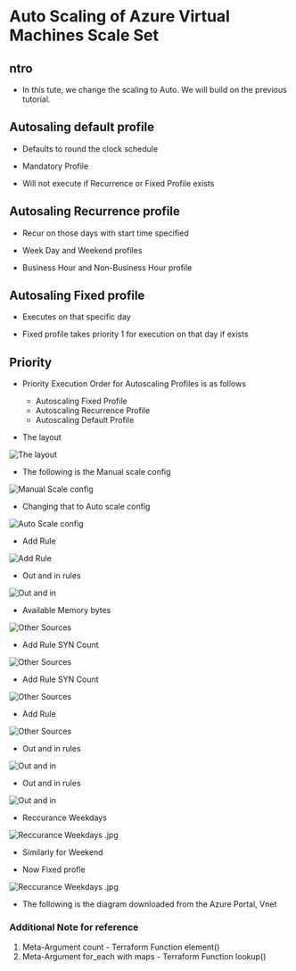 # Auto Scaling of Azure Virtual Machines Scale Set

## ntro

- In this tute, we change the scaling to Auto. We will build on the previous tutorial.

## Autosaling default profile

- Defaults to round the clock schedule

- Mandatory Profile

- Will not execute if Recurrence or Fixed Profile exists

## Autosaling Recurrence profile

- Recur on those days with start time specified

- Week Day  and Weekend profiles

- Business Hour and Non-Business Hour profile

## Autosaling Fixed profile

- Executes on that specific day

- Fixed profile takes priority 1 for execution on that day if exists

## Priority

- Priority Execution Order for Autoscaling Profiles is as follows

    - Autoscaling Fixed Profile
    - Autoscaling Recurrence Profile
    - Autoscaling Default Profile

- The layout

![The layout](./Images/Layout-Auto.jpg)

- The following is the Manual scale config

![Manual Scale config](./Images/Portail-Ui-Manual-Scale.jpg)

- Changing that to Auto scale config

![Auto Scale config](./Images/Portail-Ui-Auto-Scale-config.jpg)

- Add Rule

![Add Rule](./Images/Scale-in-rule.jpg)

- Out and in rules

![Out and in](./Images/Scale-Out-In.jpg)

- Available Memory bytes

![Other Sources](./Images/AvailableMemoryBytesRule.jpg)

- Add Rule SYN Count 

![Other Sources](./Images/LbSynCountRule1.jpg)

- Add Rule SYN Count

![Other Sources](./Images/LbSynCountRule2.jpg)

- Add Rule

![Other Sources](./Images/Other-Sources-in.jpg)

- Out and in rules

![Out and in](./Images/Other-Sources-out1.jpg)

- Out and in rules

![Out and in](./Images/Other-Sources-out2.jpg)

- Reccurance Weekdays

![Reccurance Weekdays .jpg](./Images/ReccuranceWeekdays.jpg)


- Similarly for Weekend

- Now Fixed profle 

![Reccurance Weekdays .jpg](./Images/FixedProbile.jpg)



- The following is the diagram downloaded from the Azure Portal, Vnet


### Additional Note for reference
1. Meta-Argument count - Terraform Function element()
2. Meta-Argument for_each with maps - Terraform Function lookup()

